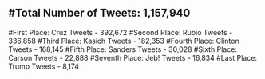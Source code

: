 #Total Number of Tweets: 1,157,940 
---
#First Place: Cruz Tweets - 392,672
#Second Place: Rubio Tweets - 336,858
#Third Place: Kasich Tweets - 182,353
#Fourth Place: Clinton Tweets - 168,145
#Fifth Place: Sanders Tweets - 30,028
#Sixth Place: Carson Tweets - 22,888
#Seventh Place: Jeb! Tweets - 16,834
#Last Place: Trump Tweets - 8,174
